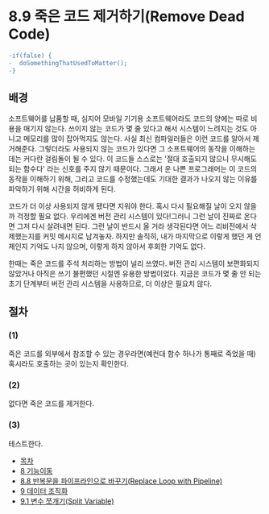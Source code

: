 # 8.9 죽은 코드 제거하기(Remove Dead Code)
```diff
-if(false) {
-  doSomethingThatUsedToMatter();
-}
```
## 배경
소프트웨어를 납품할 때, 심지어 모바일 기기용 소프트웨어라도 코드의 양에는 따로 비용을 매기지 않는다. 쓰이지 않는 코드가 몇 줄 있다고 해서 시스템이 느려지는 것도 아니고 메모리를 많이 잡아먹지도 않는다. 사실 최신 컴파일러들은 이런 코드를 알아서 제거해준다. 그렇더라도 사용되지 않는 코드가 있다면 그 소프트웨어의 동작을 이해하는 데는 커다란 걸림돌이 될 수 있다. 이 코드들 스스로는 '절대 호출되지 않으니 무시해도 되는 함수다' 라는 신호를 주지 않기 때문이다. 그래서 운 나쁜 프로그래머는 이 코드의 동작을 이해하기 위해, 그리고 코드를 수정했는데도 기대한 결과가 나오지 않는 이유를 파악하기 위해 시간을 허비하게 된다.

코드가 더 이상 사용되지 않게 됐다면 지워야 한다. 혹시 다시 필요해질 날이 오지 않을까 걱정할 필요 없다. 우리에겐 버전 관리 시스템이 있다!그러니 그런 날이 진짜로 온다면 그저 다시 살려내면 된다. 그런 날이 반드시 올 거라 생각된다면 어느 리비전에서 삭제했는지를 커밋 메시지로 남겨놓자. 하지만 솔직히, 내가 마지막으로 이렇게 했던 게 언제인지 기억도 나지 않으며, 이렇게 하지 않아서 후회한 기억도 없다.

한때는 죽은 코드를 주석 처리하는 방법이 널리 쓰였다. 버전 관리 시스템이 보편화되지 않았거나 아직은 쓰기 불편했던 시절엔 유용한 방법이었다. 지금은 코드가 몇 줄 안 되는 초기 단계부터 버전 관리 시스템을 사용하므로, 더 이상은 필요치 않다.
## 절차
### (1)
죽은 코드를 외부에서 참조할 수 있는 경우라면(예컨대 함수 하나가 통째로 죽었을 때) 혹시라도 호출하는 곳이 있는지 확인한다.
### (2)
없다면 죽은 코드를 제거한다.
### (3)
테스트한다.

- [목차](https://github.com/wonder13662/refactoring-v2/blob/writing/README.md)
- [8 기능이동](https://github.com/wonder13662/refactoring-v2/blob/writing/chapter08)
- [8.8 반복문을 파이프라인으로 바꾸기(Replace Loop with Pipeline)](https://github.com/wonder13662/refactoring-v2/blob/writing/chapter08/8-8.md)
- [9 데이터 조직화](https://github.com/wonder13662/refactoring-v2/blob/writing/chapter09)
- [9.1 변수 쪼개기(Split Variable)](https://github.com/wonder13662/refactoring-v2/blob/writing/chapter09/9-1.md)
